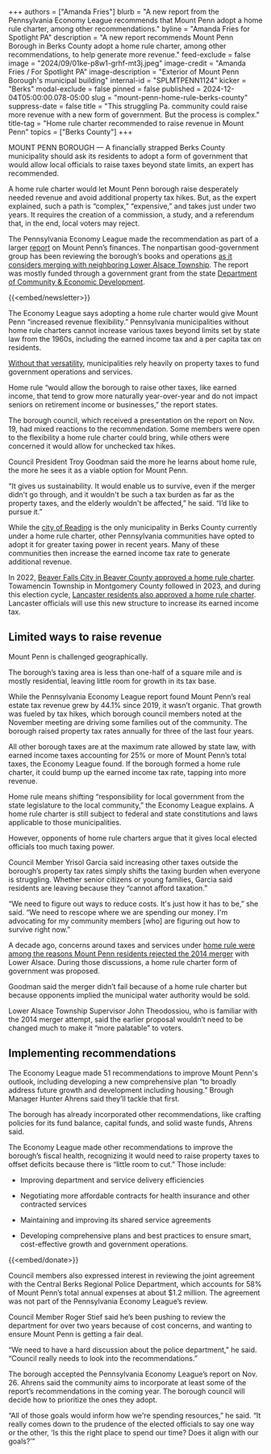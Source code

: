 +++
authors = ["Amanda Fries"]
blurb = "A new report from the Pennsylvania Economy League recommends that Mount Penn adopt a home rule charter, among other recommendations."
byline = "Amanda Fries for Spotlight PA"
description = "A new report recommends Mount Penn Borough in Berks County adopt a home rule charter, among other recommendations, to help generate more revenue."
feed-exclude = false
image = "2024/09/01ke-p8w1-grhf-mt3j.jpeg"
image-credit = "Amanda Fries / For Spotlight PA"
image-description = "Exterior of Mount Penn Borough's municipal building"
internal-id = "SPLMTPENN1124"
kicker = "Berks"
modal-exclude = false
pinned = false
published = 2024-12-04T05:00:00.078-05:00
slug = "mount-penn-home-rule-berks-county"
suppress-date = false
title = "This struggling Pa. community could raise more revenue with a new form of government. But the process is complex."
title-tag = "Home rule charter recommended to raise revenue in Mount Penn"
topics = ["Berks County"]
+++

MOUNT PENN BOROUGH — A financially strapped Berks County municipality should ask its residents to adopt a form of government that would allow local officials to raise taxes beyond state limits, an expert has recommended.

A home rule charter would let Mount Penn borough raise desperately needed revenue and avoid additional property tax hikes. But, as the expert explained, such a path is “complex,” “expensive,” and takes just under two years. It requires the creation of a commission, a study, and a referendum that, in the end, local voters may reject.

The Pennsylvania Economy League made the recommendation as part of a larger <a href="https://www.scribd.com/document/799690012/MOUNT-PENN-BOROUGH-Strategic-Management-Planning-Program\">report</a> on Mount Penn’s finances. The nonpartisan good-government group has been reviewing the borough’s books and operations <a href="https://www.spotlightpa.org/news/2024/09/mount-penn-lower-alsace-merger-talks/">as it considers merging with neighboring Lower Alsace Township</a>. The report was mostly funded through a government grant from the state <a href="https://dced.pa.gov/">Department of Community &amp; Economic Development</a>.

{{<embed/newsletter>}}

The Economy League says adopting a home rule charter would give Mount Penn “increased revenue flexibility.” Pennsylvania municipalities without home rule charters cannot increase various taxes beyond limits set by state law from the 1960s, including the earned income tax and a per capita tax on residents.

<a href="https://www.spotlightpa.org/statecollege/2023/01/pennsylvania-property-tax-revenue-bradford-mckean/">Without that versatility</a>, municipalities rely heavily on property taxes to fund government operations and services.

Home rule “would allow the borough to raise other taxes, like earned income, that tend to grow more naturally year-over-year and do not impact seniors on retirement income or businesses,” the report states.

The borough council, which received a presentation on the report on Nov. 19, had mixed reactions to the recommendation. Some members were open to the flexibility a home rule charter could bring, while others were concerned it would allow for unchecked tax hikes.

Council President Troy Goodman said the more he learns about home rule, the more he sees it as a viable option for Mount Penn.

“It gives us sustainability. It would enable us to survive, even if the merger didn&#39;t go through, and it wouldn&#39;t be such a tax burden as far as the property taxes, and the elderly wouldn&#39;t be affected,” he said. “I’d like to pursue it.”

While the <a href="https://www.readingpa.gov/charter-board-history-overview">city of Reading</a> is the only municipality in Berks County currently under a home rule charter, other Pennsylvania communities have opted to adopt it for greater taxing power in recent years. Many of these communities then increase the earned income tax rate to generate additional revenue.

In 2022, <a href="https://dced.pa.gov/download/home-rule-pa-pdf/?ind=1710857603358&amp;filename=HomeRule_2023v3.pdf&amp;wpdmdl=57752&amp;refresh=673a0eacd33661731858092">Beaver Falls City in Beaver County approved a home rule charter</a>. Towamencin Township in Montgomery County followed in 2023, and during this election cycle, <a href="https://lancasteronline.com/news/politics/historic-moment-lancaster-city-adopts-home-rule-charter-to-create-new-government/article_e5ef15c8-9bf1-11ef-84a1-cf5d7ebc36ff.html">Lancaster residents also approved a home rule charter</a>. Lancaster officials will use this new structure to increase its earned income tax.

## Limited ways to raise revenue

Mount Penn is challenged geographically.

The borough’s taxing area is less than one-half of a square mile and is mostly residential, leaving little room for growth in its tax base.

While the Pennsylvania Economy League report found Mount Penn’s real estate tax revenue grew by 44.1% since 2019, it wasn’t organic. That growth was fueled by tax hikes, which borough council members noted at the November meeting are driving some families out of the community. The borough raised property tax rates annually for three of the last four years.

All other borough taxes are at the maximum rate allowed by state law, with earned income taxes accounting for 25% or more of Mount Penn’s total taxes, the Economy League found. If the borough formed a home rule charter, it could bump up the earned income tax rate, tapping into more revenue.

Home rule means shifting “responsibility for local government from the state legislature to the local community,” the Economy League explains. A home rule charter is still subject to federal and state constitutions and laws applicable to those municipalities.

However, opponents of home rule charters argue that it gives local elected officials too much taxing power.

Council Member Yrisol Garcia said increasing other taxes outside the borough’s property tax rates simply shifts the taxing burden when everyone is struggling. Whether senior citizens or young families, Garcia said residents are leaving because they “cannot afford taxation.”

“We need to figure out ways to reduce costs. It&#39;s just how it has to be,” she said. “We need to rescope where we are spending our money. I&#39;m advocating for my community members \[who\] are figuring out how to survive right now.”

A decade ago, concerns around taxes and services under <a href="https://www.readingeagle.com/2014/11/05/mount-penn-voters-turn-down-merger-with-lower-alsace/">home rule were among the reasons Mount Penn residents rejected the 2014 merger</a> with Lower Alsace. During those discussions, a home rule charter form of government was proposed.

Goodman said the merger didn’t fail because of a home rule charter but because opponents implied the municipal water authority would be sold.

Lower Alsace Township Supervisor John Theodossiou, who is familiar with the 2014 merger attempt, said the earlier proposal wouldn’t need to be changed much to make it “more palatable” to voters.

## Implementing recommendations

The Economy League made 51 recommendations to improve Mount Penn&#39;s outlook, including developing a new comprehensive plan “to broadly address future growth and development including housing.” Brough Manager Hunter Ahrens said they’ll tackle that first.

The borough has already incorporated other recommendations, like crafting policies for its fund balance, capital funds, and solid waste funds, Ahrens said.

The Economy League made other recommendations to improve the borough’s fiscal health, recognizing it would need to raise property taxes to offset deficits because there is “little room to cut.” Those include:

- Improving department and service delivery efficiencies

- Negotiating more affordable contracts for health insurance and other contracted services

- Maintaining and improving its shared service agreements

- Developing comprehensive plans and best practices to ensure smart, cost-effective growth and government operations.

{{<embed/donate>}}

Council members also expressed interest in reviewing the joint agreement with the Central Berks Regional Police Department, which accounts for 58% of Mount Penn’s total annual expenses at about $1.2 million. The agreement was not part of the Pennsylvania Economy League’s review.

Council Member Roger Stief said he’s been pushing to review the department for over two years because of cost concerns, and wanting to ensure Mount Penn is getting a fair deal.

“We need to have a hard discussion about the police department,” he said. “Council really needs to look into the recommendations.”

The borough accepted the Pennsylvania Economy League’s report on Nov. 26. Ahrens said the community aims to incorporate at least some of the report’s recommendations in the coming year. The borough council will decide how to prioritize the ones they adopt.

“All of those goals would inform how we&#39;re spending resources,” he said. “It really comes down to the prudence of the elected officials to say one way or the other, ‘Is this the right place to spend our time? Does it align with our goals?’”

